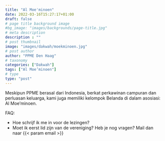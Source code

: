 ```yaml
---
title: "Al Moe'minoen"
date: 2022-03-16T15:27:17+01:00
draft: false
# page title background image
#bg_image: "images/backgrounds/page-title.jpg"
# meta description
description : ""
# post thumbnail
image: "images/dakwah/moekminoen.jpg"
# post author
author: "PPME Den Haag"
# taxonomy
categories: ["Dakwah"]
tags: ["Al Moe’minoen"]
# type
type: "post"
---
```


Meskipun PPME berasal dari Indonesia, berkat perkawinan campuran dan perluasan keluarga, kami juga memiliki kelompok Belanda di dalam asosiasi: Al Moe’minoen.

FAQ:
* Hoe schrijf ik me in voor de lezingen?
* Moet ik eerst lid zijn van de vereniging?
Heb je nog vragen? Mail dan naar  {{< param email >}}

